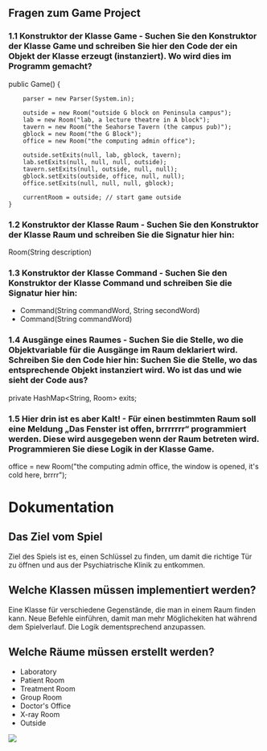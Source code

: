 ## Fragen zum Game Project

### 1.1 Konstruktor der Klasse Game - Suchen Sie den Konstruktor der Klasse Game und schreiben Sie hier den Code der ein Objekt der Klasse erzeugt (instanziert). Wo wird dies im Programm gemacht?


public Game() {

		parser = new Parser(System.in);

		outside = new Room("outside G block on Peninsula campus");
		lab = new Room("lab, a lecture theatre in A block");
		tavern = new Room("the Seahorse Tavern (the campus pub)");
		gblock = new Room("the G Block");
		office = new Room("the computing admin office");

		outside.setExits(null, lab, gblock, tavern);
		lab.setExits(null, null, null, outside);
		tavern.setExits(null, outside, null, null);
		gblock.setExits(outside, office, null, null);
		office.setExits(null, null, null, gblock);

		currentRoom = outside; // start game outside
	}
### 1.2 Konstruktor der Klasse Raum - Suchen Sie den Konstruktor der Klasse Raum und schreiben Sie die Signatur hier hin:
Room(String description)

### 1.3 Konstruktor der Klasse Command - Suchen Sie den Konstruktor der Klasse Command und schreiben Sie die Signatur hier hin:
- Command(String commandWord, String secondWord)
- Command(String commandWord)

### 1.4 Ausgänge eines Raumes - Suchen Sie die Stelle, wo die Objektvariable für die Ausgänge im Raum deklariert wird. Schreiben Sie den Code hier hin: Suchen Sie die Stelle, wo das entsprechende Objekt instanziert wird. Wo ist das und wie sieht der Code aus?
private HashMap<String, Room> exits;

### 1.5 Hier drin ist es aber Kalt! - Für einen bestimmten Raum soll eine Meldung „Das Fenster ist offen, brrrrrrr“ programmiert werden. Diese wird ausgegeben wenn der Raum betreten wird. Programmieren Sie diese Logik in der Klasse Game.

office = new Room("the computing admin office, the window is opened, it's cold here, brrrr");

# Dokumentation

## Das Ziel vom Spiel

Ziel des Spiels ist es, einen Schlüssel zu finden, um damit die richtige Tür zu öffnen und aus der Psychiatrische Klinik zu entkommen.

## Welche Klassen müssen implementiert werden?

Eine Klasse für verschiedene Gegenstände, die man in einem Raum finden kann.
Neue Befehle einführen, damit man mehr Möglichekiten hat während dem Spielverlauf.
Die Logik dementsprechend anzupassen.

## Welche Räume müssen erstellt werden?

- Laboratory
- Patient Room
- Treatment Room
- Group Room
- Doctor's Office
- X-ray Room
- Outside

![](Rooms.png)